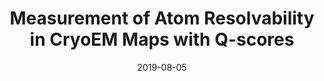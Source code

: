 ---
title: "Measurement of Atom Resolvability in CryoEM Maps with Q-scores"
date: '2019-08-05'
authors: "Pintilie G, Zhang K, Su Z, Li S, Schmid MF, Chiu W"
reviewers: "Barad B, Fraser JS"

peer-review:
- disqus: 24cfl1i
  biorxiv: 722991v2

article:
- pdf: https://www.cambridge.org/core/journals/microscopy-and-microanalysis/article/measurement-of-atom-resolvability-in-cryoem-maps-with-qscores/D67FE3A46427617B51EDF0C4EB332066
  pmid: 32042190
---